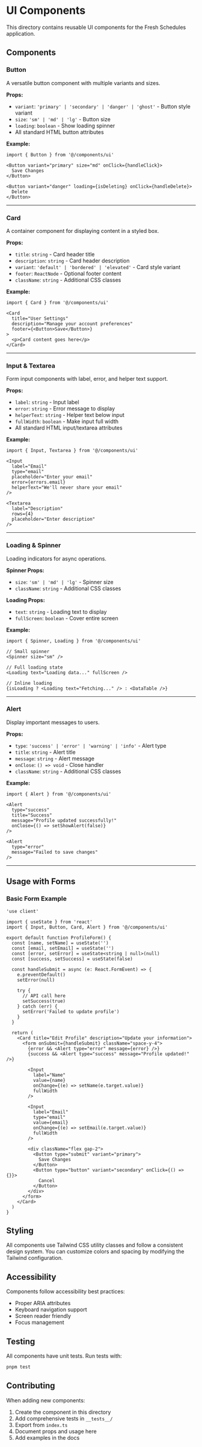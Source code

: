 # UI Components

This directory contains reusable UI components for the Fresh Schedules application.

## Components

### Button

A versatile button component with multiple variants and sizes.

**Props:**
- `variant`: `'primary' | 'secondary' | 'danger' | 'ghost'` - Button style variant
- `size`: `'sm' | 'md' | 'lg'` - Button size
- `loading`: `boolean` - Show loading spinner
- All standard HTML button attributes

**Example:**
```tsx
import { Button } from '@/components/ui'

<Button variant="primary" size="md" onClick={handleClick}>
  Save Changes
</Button>

<Button variant="danger" loading={isDeleting} onClick={handleDelete}>
  Delete
</Button>
```

---

### Card

A container component for displaying content in a styled box.

**Props:**
- `title`: `string` - Card header title
- `description`: `string` - Card header description
- `variant`: `'default' | 'bordered' | 'elevated'` - Card style variant
- `footer`: `ReactNode` - Optional footer content
- `className`: `string` - Additional CSS classes

**Example:**
```tsx
import { Card } from '@/components/ui'

<Card 
  title="User Settings" 
  description="Manage your account preferences"
  footer={<Button>Save</Button>}
>
  <p>Card content goes here</p>
</Card>
```

---

### Input & Textarea

Form input components with label, error, and helper text support.

**Props:**
- `label`: `string` - Input label
- `error`: `string` - Error message to display
- `helperText`: `string` - Helper text below input
- `fullWidth`: `boolean` - Make input full width
- All standard HTML input/textarea attributes

**Example:**
```tsx
import { Input, Textarea } from '@/components/ui'

<Input
  label="Email"
  type="email"
  placeholder="Enter your email"
  error={errors.email}
  helperText="We'll never share your email"
/>

<Textarea
  label="Description"
  rows={4}
  placeholder="Enter description"
/>
```

---

### Loading & Spinner

Loading indicators for async operations.

**Spinner Props:**
- `size`: `'sm' | 'md' | 'lg'` - Spinner size
- `className`: `string` - Additional CSS classes

**Loading Props:**
- `text`: `string` - Loading text to display
- `fullScreen`: `boolean` - Cover entire screen

**Example:**
```tsx
import { Spinner, Loading } from '@/components/ui'

// Small spinner
<Spinner size="sm" />

// Full loading state
<Loading text="Loading data..." fullScreen />

// Inline loading
{isLoading ? <Loading text="Fetching..." /> : <DataTable />}
```

---

### Alert

Display important messages to users.

**Props:**
- `type`: `'success' | 'error' | 'warning' | 'info'` - Alert type
- `title`: `string` - Alert title
- `message`: `string` - Alert message
- `onClose`: `() => void` - Close handler
- `className`: `string` - Additional CSS classes

**Example:**
```tsx
import { Alert } from '@/components/ui'

<Alert
  type="success"
  title="Success"
  message="Profile updated successfully!"
  onClose={() => setShowAlert(false)}
/>

<Alert
  type="error"
  message="Failed to save changes"
/>
```

---

## Usage with Forms

### Basic Form Example

```tsx
'use client'

import { useState } from 'react'
import { Input, Button, Card, Alert } from '@/components/ui'

export default function ProfileForm() {
  const [name, setName] = useState('')
  const [email, setEmail] = useState('')
  const [error, setError] = useState<string | null>(null)
  const [success, setSuccess] = useState(false)

  const handleSubmit = async (e: React.FormEvent) => {
    e.preventDefault()
    setError(null)
    
    try {
      // API call here
      setSuccess(true)
    } catch (err) {
      setError('Failed to update profile')
    }
  }

  return (
    <Card title="Edit Profile" description="Update your information">
      <form onSubmit={handleSubmit} className="space-y-4">
        {error && <Alert type="error" message={error} />}
        {success && <Alert type="success" message="Profile updated!" />}
        
        <Input
          label="Name"
          value={name}
          onChange={(e) => setName(e.target.value)}
          fullWidth
        />
        
        <Input
          label="Email"
          type="email"
          value={email}
          onChange={(e) => setEmail(e.target.value)}
          fullWidth
        />
        
        <div className="flex gap-2">
          <Button type="submit" variant="primary">
            Save Changes
          </Button>
          <Button type="button" variant="secondary" onClick={() => {}}>
            Cancel
          </Button>
        </div>
      </form>
    </Card>
  )
}
```

## Styling

All components use Tailwind CSS utility classes and follow a consistent design system. You can customize colors and spacing by modifying the Tailwind configuration.

## Accessibility

Components follow accessibility best practices:
- Proper ARIA attributes
- Keyboard navigation support
- Screen reader friendly
- Focus management

## Testing

All components have unit tests. Run tests with:

```bash
pnpm test
```

## Contributing

When adding new components:
1. Create the component in this directory
2. Add comprehensive tests in `__tests__/`
3. Export from `index.ts`
4. Document props and usage here
5. Add examples in the docs

